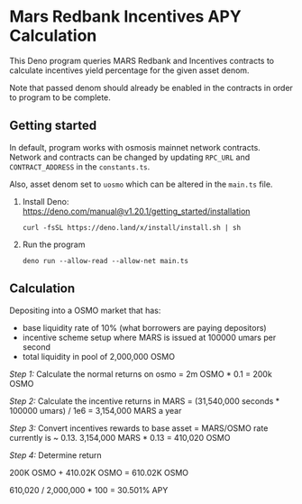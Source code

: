 # Mars Redbank Incentives APY Calculation

This Deno program queries MARS Redbank and Incentives contracts to calculate incentives yield percentage for the given asset denom.

Note that passed denom should already be enabled in the contracts in order to program to be complete.

## Getting started

In default, program works with osmosis mainnet network contracts. Network and contracts can be changed by updating `RPC_URL` and `CONTRACT_ADDRESS` in the `constants.ts`.

Also, asset denom set to `uosmo` which can be altered in the `main.ts` file.

1. Install Deno: https://deno.com/manual@v1.20.1/getting_started/installation

   ```
   curl -fsSL https://deno.land/x/install/install.sh | sh
   ```

2. Run the program
   ```
   deno run --allow-read --allow-net main.ts
   ```

## Calculation

Depositing into a OSMO market that has:

- base liquidity rate of 10% (what borrowers are paying depositors)
- incentive scheme setup where MARS is issued at 100000 umars per second
- total liquidity in pool of 2,000,000 OSMO

_Step 1:_
Calculate the normal returns on osmo = 2m OSMO \* 0.1 = 200k OSMO

_Step 2:_
Calculate the incentive returns in MARS = (31,540,000 seconds \* 100000 umars) / 1e6 = 3,154,000 MARS a year

_Step 3:_
Convert incentives rewards to base asset = MARS/OSMO rate currently is ~ 0.13. 3,154,000 MARS \* 0.13 = 410,020 OSMO

_Step 4:_
Determine return

200K OSMO + 410.02K OSMO = 610.02K OSMO

610,020 / 2,000,000 \* 100 = 30.501% APY
